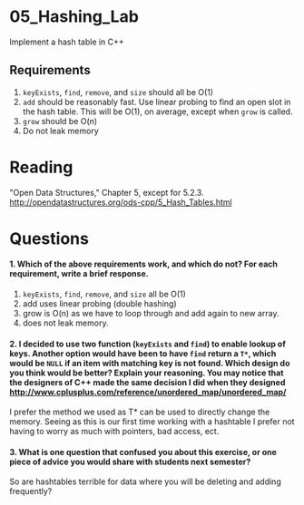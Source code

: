 05_Hashing_Lab
==============

Implement a hash table in C++

Requirements
------------

1. `keyExists`, `find`, `remove`, and `size` should all be O(1)
2. `add` should be reasonably fast. Use linear probing to find an open slot in the hash table. This will be O(1), on average, except when `grow` is called.
3. `grow` should be O(n)
4. Do not leak memory


Reading
=======
"Open Data Structures," Chapter 5, except for 5.2.3. http://opendatastructures.org/ods-cpp/5_Hash_Tables.html

Questions
=========

#### 1. Which of the above requirements work, and which do not? For each requirement, write a brief response.

1. `keyExists`, `find`, `remove`, and `size` all be O(1)
2. add uses linear probing (double hashing)
3. grow is O(n) as we have to loop through and add again to new array.
4. does not leak memory.

#### 2. I decided to use two function (`keyExists` and `find`) to enable lookup of keys. Another option would have been to have `find` return a `T*`, which would be `NULL` if an item with matching key is not found. Which design do you think would be better? Explain your reasoning. You may notice that the designers of C++ made the same decision I did when they designed http://www.cplusplus.com/reference/unordered_map/unordered_map/
I prefer the method we used as T* can be used to directly change the memory. Seeing as this is our first time working with a hashtable I prefer not having to worry as much with pointers, bad access, ect. 


#### 3. What is one question that confused you about this exercise, or one piece of advice you would share with students next semester?

So are hashtables terrible for data where you will be deleting and adding frequently?
